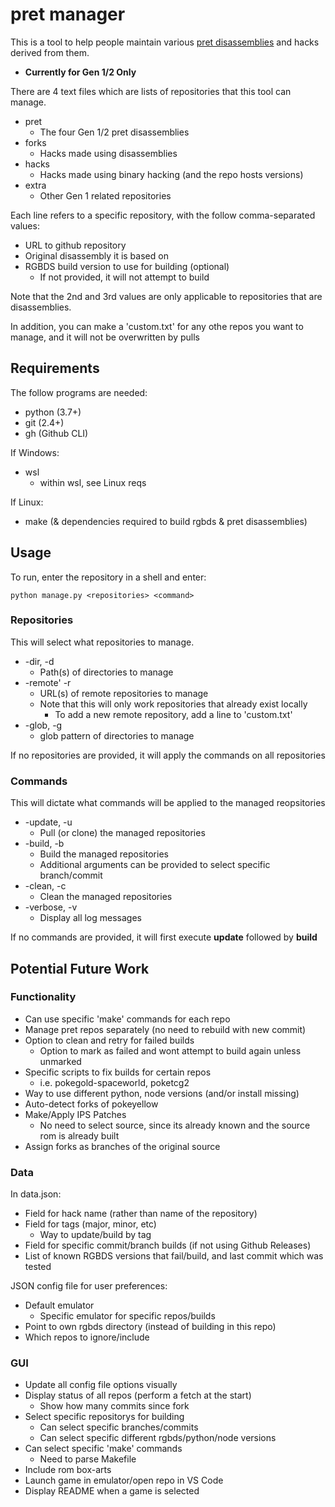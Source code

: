 # pret manager

This is a tool to help people maintain various [pret disassemblies](https://github.com/pret) and hacks derived from them.

  * **Currently for Gen 1/2 Only**

There are 4 text files which are lists of repositories that this tool can manage.
  * pret
    * The four Gen 1/2 pret disassemblies
  * forks
    * Hacks made using disassemblies
  * hacks
    * Hacks made using binary hacking (and the repo hosts versions)
  * extra
    * Other Gen 1 related repositories

Each line refers to a specific repository, with the follow comma-separated values:
  * URL to github repository
  * Original disassembly it is based on
  * RGBDS build version to use for building (optional)
    * If not provided, it will not attempt to build

Note that the 2nd and 3rd values are only applicable to repositories that are disassemblies.

In addition, you can make a 'custom.txt' for any othe repos you want to manage, and it will not be overwritten by pulls

## Requirements

The follow programs are needed:
  * python (3.7+)
  * git (2.4+)
  * gh (Github CLI)

If Windows:
  * wsl
    * within wsl, see Linux reqs

If Linux:
  * make (& dependencies required to build rgbds & pret disassemblies)

## Usage

To run, enter the repository in a shell and enter:

`python manage.py <repositories> <command>`

### Repositories

This will select what repositories to manage.

  * -dir, -d
    * Path(s) of directories to manage
  * -remote' -r
    * URL(s) of remote repositories to manage
    * Note that this will only work repositories that already exist locally
      * To add a new remote repository, add a line to 'custom.txt'
  * -glob, -g
    * glob pattern of directories to manage

If no repositories are provided, it will apply the commands on all repositories

### Commands

This will dictate what commands will be applied to the managed reopsitories

  * -update, -u
    * Pull (or clone) the managed repositories
  * -build, -b
    * Build the managed repositories
    * Additional arguments can be provided to select specific branch/commit
  * -clean, -c
    * Clean the managed repositories
  * -verbose, -v
    * Display all log messages


If no commands are provided, it will first execute **update** followed by **build**

## Potential Future Work

### **Functionality**
  * Can use specific 'make' commands for each repo
  * Manage pret repos separately (no need to rebuild with new commit)
  * Option to clean and retry for failed builds
    * Option to mark as failed and wont attempt to build again unless unmarked
  * Specific scripts to fix builds for certain repos
    * i.e. pokegold-spaceworld, poketcg2
  * Way to use different python, node versions (and/or install missing)
  * Auto-detect forks of pokeyellow
  * Make/Apply IPS Patches
    * No need to select source, since its already known and the source rom is already built
  * Assign forks as branches of the original source
  
### **Data**

In data.json:
  * Field for hack name (rather than name of the repository)
  * Field for tags (major, minor, etc)
    * Way to update/build by tag
  * Field for specific commit/branch builds (if not using Github Releases)
  * List of known RGBDS versions that fail/build, and last commit which was tested

JSON config file for user preferences:
  * Default emulator
    * Specific emulator for specific repos/builds
  * Point to own rgbds directory (instead of building in this repo)
  * Which repos to ignore/include

### **GUI**
  * Update all config file options visually
  * Display status of all repos (perform a fetch at the start)
    * Show how many commits since fork
  * Select specific repositorys for building
    * Can select specific branches/commits
    * Can select specific different rgbds/python/node versions
  * Can select specific 'make' commands
    * Need to parse Makefile
  * Include rom box-arts
  * Launch game in emulator/open repo in VS Code
  * Display README when a game is selected
  